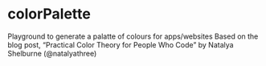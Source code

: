 # colorPalette
Playground to generate a palatte of colours for apps/websites   Based on the blog post, “Practical Color Theory for People Who Code” by Natalya Shelburne (@natalyathree)
